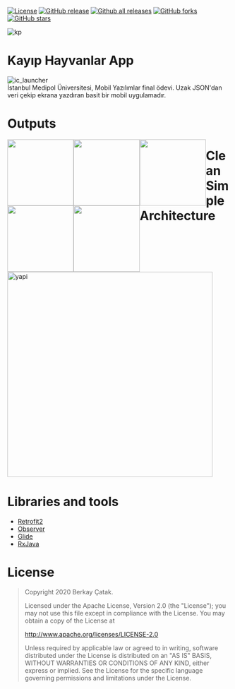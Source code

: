 [![License](https://img.shields.io/badge/License-Apache%202.0-blue.svg)](https://opensource.org/licenses/Apache-2.0)
[![GitHub release](https://img.shields.io/github/release/Naereen/StrapDown.js.svg)](https://github.com/berkaycatak/h5190058berkaycatak/)
[![Github all releases](https://img.shields.io/github/downloads/Naereen/StrapDown.js/total.svg)](https://github.com/berkaycatak/h5190058berkaycatak/)
[![GitHub forks](https://img.shields.io/github/forks/Naereen/StrapDown.js.svg?style=social&label=Fork&maxAge=2592000)](https://github.com/berkaycatak/h5190058berkaycatak/)
[![GitHub stars](https://img.shields.io/github/stars/Naereen/StrapDown.js.svg?style=social&label=Star&maxAge=2592000)](https://github.com/berkaycatak/h5190058berkaycatak/)


![kp](https://user-images.githubusercontent.com/34205493/105361727-08fb1380-5c0b-11eb-8290-3aee31b2527c.png)

# Kayıp Hayvanlar App
![ic_launcher](https://user-images.githubusercontent.com/34205493/105362519-0d73fc00-5c0c-11eb-8f36-c0a8c82bd6e7.png)
<br>
İstanbul Medipol Üniversitesi, Mobil Yazılımlar final ödevi. Uzak JSON'dan veri çekip ekrana yazdıran basit bir mobil uygulamadır.
<br>
# Outputs
<div class="">
  <img style="float: left;" width="150" src="https://user-images.githubusercontent.com/34205493/105365154-000c4100-5c0f-11eb-8896-039122c3a5d3.png">
  <img style="float: left;" width="150" src="https://user-images.githubusercontent.com/34205493/105365492-5d07f700-5c0f-11eb-84bc-f4eb28562dd8.png">
  <img style="float: left;" width="150" src="https://user-images.githubusercontent.com/34205493/105365805-b8d28000-5c0f-11eb-9f73-a4d963248e5d.png">
  <img style="float: left;" width="150" src="https://user-images.githubusercontent.com/34205493/105365871-c8ea5f80-5c0f-11eb-8c14-662227a1cc02.png">
  <img style="float: left;" width="150" src="https://user-images.githubusercontent.com/34205493/105366813-d05e3880-5c10-11eb-86dd-335921c22bdb.png">
</div>


# Clean Simple Architecture
<img width="465" alt="yapi" src="https://user-images.githubusercontent.com/34205493/105364094-cdae1400-5c0d-11eb-8695-4f568dabf3f3.png">


# Libraries and tools
<ul>
  <li><a href="https://square.github.io/retrofit/">Retrofit2</a></li>
  <li><a href="https://developer.android.com/reference/android/arch/lifecycle/Observer">Observer</a></li>
  <li><a href="https://bumptech.github.io/glide/doc/download-setup.html">Glide</a></li>
  <li><a href="https://github.com/ReactiveX/RxJava">RxJava</a></li>
</ul>

# License

> Copyright 2020 Berkay Çatak.
>
> Licensed under the Apache License, Version 2.0 (the "License"); you may not use this file except in compliance with the License. You may obtain a copy of the License at
>
> http://www.apache.org/licenses/LICENSE-2.0
>
> Unless required by applicable law or agreed to in writing, software distributed under the License is distributed on an "AS IS" BASIS, WITHOUT WARRANTIES OR CONDITIONS OF ANY KIND, either express or implied. See the License for the specific language governing permissions and limitations under the License.
>
